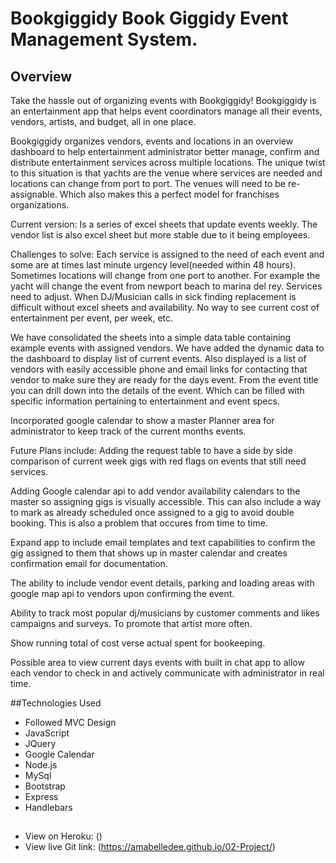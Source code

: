 # Bookgiggidy Book Giggidy Event Management System.

## Overview
Take the hassle out of organizing events with Bookgiggidy!
Bookgiggidy is an entertainment app that helps event coordinators
manage all their events, vendors, artists, and budget, all in one place.

Bookgiggidy organizes vendors, events and locations in an overview dashboard to help entertainment administrator better manage, confirm and distribute entertainment services across multiple locations. The unique twist to this situation is that yachts are the venue where services are needed and locations can change from port to port. The venues will need to be re-assignable. Which also makes this a perfect model for franchises organizations.

Current version: Is a series of excel sheets that update events weekly. The vendor list is also excel sheet but more stable due to it being employees.

Challenges to solve: Each service is assigned to the need of each event and some are at times last minute urgency level(needed within 48 hours). Sometimes locations will change from one port to another. For example the yacht will change the event from newport beach to marina del rey. Services need to adjust. When DJ/Musician calls in sick finding replacement is difficult without excel sheets and availability. No way to see current cost of entertainment per event, per week, etc.

We have consolidated the sheets into a simple data table containing example events with assigned vendors. We have added the dynamic data to the dashboard to display list of current events. Also displayed is a list of vendors with easily accessible phone and email links for contacting that vendor to make sure they are ready for the days event. From the event title you can drill down into the details of the event. Which can be filled with specific information pertaining to entertainment and event specs.

Incorporated google calendar to show a master Planner area for administrator to keep track of the current months events.

Future Plans include: Adding the request table to have a side by side comparison of current week gigs with red flags on events that still need services.

Adding Google calendar api to add vendor availability calendars to the master so assigning gigs is visually accessible. This can also include a way to mark as already scheduled once assigned to a gig to avoid double booking. This is also a problem that occures from time to time.

Expand app to include email templates and text capabilities to confirm the gig assigned to them that shows up in master calendar and creates confirmation email for documentation.

The ability to include vendor event details, parking and loading areas with google map api to vendors upon confirming the event.

Ability to track most popular dj/musicians by customer comments and likes campaigns and surveys. To promote that artist more often.

Show running total of cost verse actual spent for bookeeping.

Possible area to view current days events with built in chat app to allow each vendor to check in and actively communicate with administrator in real time.

##Technologies Used
* Followed MVC Design
* JavaScript
* JQuery
* Google Calendar
* Node.js
* MySql
* Bootstrap
* Express
* Handlebars

##
* View on Heroku: ()
* View live Git link: (https://amabelledee.github.io/02-Project/)